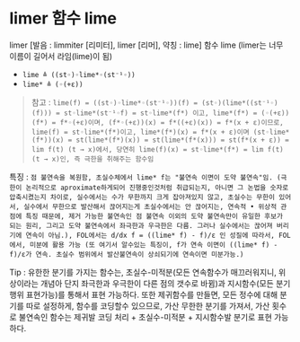 # limer 함수 lime

limer [발음 : limmiter [리미터], limer [리머], 약칭 : lime] 함수 lime (limer는 너무 이름이 길어서 라임(lime)이 됨)

+ `lime ≜ ((st◦)◦lime*◦(st⁻¹◦))`
+ `lime* ≜ (◦(+ε))`

> 참고 : `lime(f) = ((st◦)◦lime*◦(st⁻¹◦))(f) = (st◦)(lime*((st⁻¹◦)(f))) = st◦lime*(st⁻¹◦f) = st◦lime*(f*) 이고, lime*(f*) = (◦(+ε))(f*) = f*◦(+ε)이며, (f*◦(+ε))(x) = f*((+ε)(x)) = f*(x + ε)이므로, lime(f) = st◦lime*(f*)이고, lime*(f*)(x) = f*(x + ε)이며 (st◦lime*(f*))(x) = st(lime*(f*)(x)) = st(lime*(f*(x))) = st(f*(x + ε)) = lim f(t) (t → x)에서, 당연히 lime(f)(x) = st◦lime*(f*) = lim f(t) (t → x)인, 즉 극한을 취해주는 함수임`

특징 : `점 불연속을 복원함, 초실수체에서 lime* f는 "불연속 이면이 도약 불연속"임. (극한이 논리적으로 aproximate하게되어 진행중인것처럼 취급되는지, 아니면 그 논법을 숫자로 압축시켰는지 차이로, 실수에서는 수가 무한까지 크게 잡아져있지 않고, 초실수는 무한이 있어서, 실수에서 무한으로 발산해서 끊어지는게 초실수에서는 안 끊어지는, 연속적 • 위상적 관점에 특징 때문에, 제거 가능한 불연속인 점 불연속 이외의 도약 불연속만이 유일한 후보가 되는 원리, 그리고 도약 불연속에서 좌극한과 우극한은 다름. 그러나 실수에서는 끊어져 버리기에 연속이 아님.), FOL에서는 d/dx f = ((lime* f) - f)/ε 인 성질에 따라서, FOL에서, 미분에 활용 가능 (또 여기서 알수있는 특징이, f가 연속 이면이 ((lime* f) - f)/ε가 연속. 초실수 범위에서 발산불연속이 상쇠되기에 연속이면 미분가능.)`

Tip : 유한한 분기를 가지는 함수는, 초실수-미적분(모든 연속함수가 매끄러워지니, 위상이라는 개념아 단지 좌극한과 우극한이 다른 점의 갯수로 바뀜)과 지시함수(모든 분기행위 표현가능)를 통해서 표현 가능하다. 또한 제귀함수를 만들면, 모든 정수에 대해 분기를 따로 설정하게, 함수를 코딩할수 있으므로, 가산 무한한 분기를 가져서, 가산 횟수로 불연속인 함수는 제귀발 코딩 처리 + 초실수-미적분 + 지시함수발 분기로 표현 가능하다.